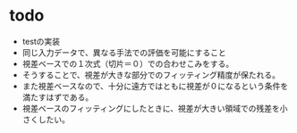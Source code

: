 # todo
- testの実装
- 同じ入力データで、異なる手法での評価を可能にすること
- 視差ベースでの１次式（切片＝０）での合わせこみをする。
- そうすることで、視差が大きな部分でのフィッティング精度が保たれる。
- また視差ベースなので、十分に遠方ではともに視差が０になるという条件を満たすはずである。
- 視差ベースのフィッティングにしたときに、視差が大きい領域での残差を小さくしたい。